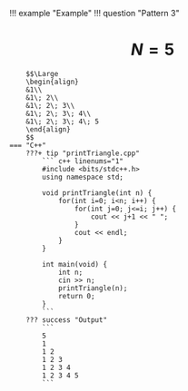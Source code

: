!!! example "Example"
    !!! question "Pattern 3"
        <h1 align="center">$N = 5$</h1>
        
        $$\Large
        \begin{align}
        &1\\
        &1\; 2\\
        &1\; 2\; 3\\
        &1\; 2\; 3\; 4\\
        &1\; 2\; 3\; 4\; 5
        \end{align}
        $$
    === "C++"
        ???+ tip "printTriangle.cpp"
            ``` c++ linenums="1"
            #include <bits/stdc++.h>
            using namespace std;

            void printTriangle(int n) {
                for(int i=0; i<n; i++) {
                    for(int j=0; j<=i; j++) {
                        cout << j+1 << " ";
                    }
                    cout << endl;
                }
            }

            int main(void) {
                int n;
                cin >> n;
                printTriangle(n);
                return 0;
            }
            ```
        ??? success "Output"
            ```
            5
            1
            1 2 
            1 2 3 
            1 2 3 4 
            1 2 3 4 5
            ```
